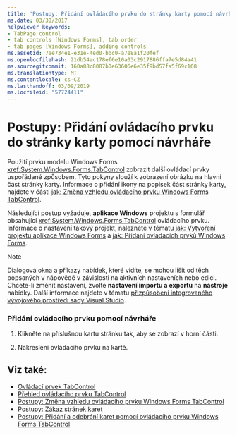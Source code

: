 ```yaml
---
title: 'Postupy: Přidání ovládacího prvku do stránky karty pomocí návrháře'
ms.date: 03/30/2017
helpviewer_keywords:
- TabPage control
- tab controls [Windows Forms], tab order
- tab pages [Windows Forms], adding controls
ms.assetid: 7ee734e1-e31e-4ed0-bbc0-a7e8a1f20fef
ms.openlocfilehash: 21db54ac178ef6e10a03c2917886ffa7e5d84a41
ms.sourcegitcommit: 160a88c8087b0e63606e6e35f9bd57fa5f69c168
ms.translationtype: MT
ms.contentlocale: cs-CZ
ms.lasthandoff: 03/09/2019
ms.locfileid: "57724411"
---
```

# <a name="how-to-add-a-control-to-a-tab-page-using-the-designer"></a>Postupy: Přidání ovládacího prvku do stránky karty pomocí návrháře
Použití prvku modelu Windows Forms <xref:System.Windows.Forms.TabControl> zobrazit další ovládací prvky uspořádané způsobem. Tyto pokyny slouží k zobrazení obrázku na hlavní část stránky karty. Informace o přidání ikony na popisek část stránky karty, najdete v části [jak: Změna vzhledu ovládacího prvku Windows Forms TabControl](how-to-change-the-appearance-of-the-windows-forms-tabcontrol.md).  
  
 Následující postup vyžaduje, **aplikace Windows** projektu s formulář obsahující <xref:System.Windows.Forms.TabControl> ovládacího prvku. Informace o nastavení takový projekt, naleznete v tématu [jak: Vytvoření projektu aplikace Windows Forms](/visualstudio/ide/step-1-create-a-windows-forms-application-project) a [jak: Přidání ovládacích prvků Windows Forms](how-to-add-controls-to-windows-forms.md).  
  
> [!NOTE]
>  Dialogová okna a příkazy nabídek, které vidíte, se mohou lišit od těch popsaných v nápovědě v závislosti na aktivních nastaveních nebo edici. Chcete-li změnit nastavení, zvolte **nastavení importu a exportu** na **nástroje** nabídky. Další informace najdete v tématu [přizpůsobení integrovaného vývojového prostředí sady Visual Studio](/visualstudio/ide/personalizing-the-visual-studio-ide).  
  
### <a name="to-add-a-control-using-the-designer"></a>Přidání ovládacího prvku pomocí návrháře  
  
1.  Klikněte na příslušnou kartu stránku tak, aby se zobrazí v horní části.  
  
2.  Nakreslení ovládacího prvku na kartě.  
  
## <a name="see-also"></a>Viz také:
- [Ovládací prvek TabControl](tabcontrol-control-windows-forms.md)
- [Přehled ovládacího prvku TabControl](tabcontrol-control-overview-windows-forms.md)
- [Postupy: Změna vzhledu ovládacího prvku Windows Forms TabControl](how-to-change-the-appearance-of-the-windows-forms-tabcontrol.md)
- [Postupy: Zákaz stránek karet](how-to-disable-tab-pages.md)
- [Postupy: Přidání a odebrání karet pomocí ovládacího prvku Windows Forms TabControl](how-to-add-and-remove-tabs-with-the-windows-forms-tabcontrol.md)
